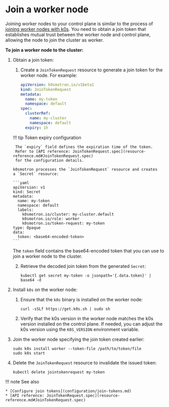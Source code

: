 # Join a worker node

Joining worker nodes to your control plane is similar to the process of
[joining worker nodes with k0s](https://docs.k0sproject.io/stable/k0s-multi-node/#4-add-workers-to-the-cluster).
You need to obtain a join token that establishes mutual trust between the worker node
and control plane, allowing the node to join the cluster as worker.

**To join a worker node to the cluster:**

1. Obtain a join token:

   1. Create a `JoinTokenRequest` resource to generate a join token for the
      worker node. For example:

       ```yaml
       apiVersion: k0smotron.io/v1beta1
       kind: JoinTokenRequest
       metadata:
         name: my-token
         namespace: default
       spec:
         clusterRef:
           name: my-cluster
           namespace: default
         expiry: 1h
       ```

    !!! tip Token expiry configuration

        The `expiry` field defines the expiration time of the token.
        Refer to [API reference: JoinTokenRequest.spec](resource-reference.md#JoinTokenRequest.spec)
        for the configuration details.

       k0smotron processes the `JoinTokenRequest` resource and creates
       a `Secret` resource:

       ```yaml
       apiVersion: v1
       kind: Secret
       metadata:
         name: my-token
         namespace: default
         labels:
           k0smotron.io/cluster: my-cluster.default
           k0smotron.io/role: worker
           k0smotron.io/token-request: my-token
       type: Opaque
       data:
         token: <base64-encoded-token>
       ```

      The `token` field contains the base64-encoded token that you can use
      to join a worker node to the cluster.

   2. Retrieve the decoded join token from the generated `Secret`:

      ```shell
      kubectl get secret my-token -o jsonpath='{.data.token}' | base64 -d
      ```

2. Install `k0s` on the worker node:

   1. Ensure that the `k0s` binary is installed on the worker node:

      ```shell
      curl -sSLf https://get.k0s.sh | sudo sh
      ```

   2. Verify that the k0s version in the worker node matches the k0s version
      installed on the control plane. If needed, you can adjust the k0s version
      using the `K0S_VERSION` environment variable.

3. Join the worker node specifying the join token created earlier:

   ```shell
   sudo k0s install worker --token-file /path/to/token/file
   sudo k0s start
   ```

4. Delete the `JoinTokenRequest` resource to invalidate the issued token:

     ```shell
     kubectl delete jointokenrequest my-token
     ```

!!! note See also

    * [Configure join tokens](configuration/join-tokens.md)
    * [API reference: JoinTokenRequest.spec](resource-reference.md#JoinTokenRequest.spec)
